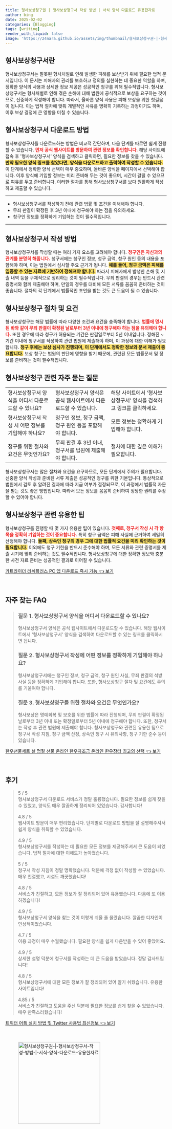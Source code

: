 ```yaml
---
title: 형사보상청구권 | 형사보상청구서 작성 방법 | 서식 양식 다운로드 유용한자료
author: bing
date: 2025-02-02
categories: [Blogging]
tags: [writing]
render_with_liquid: false
image: 'https://24nara.github.io/assets/img/thumbnail/형사보상청구권-|-형사보상청구서-작성-방법-|-서식-양식-다운로드-유용한자료.webp'
---
```



<h2 id='형사보상청구서_소개'>형사보상청구서란</h2>

<p>형사보상청구서는 잘못된 형사처벌로 인해 발생한 피해를 보상받기 위해 필요한 법적 문서입니다. 이 문서는 피해자의 권리를 보호하고 정의를 실현하는 데 중요한 역할을 하며, 정확한 양식의 사용과 상세한 정보 제공은 성공적인 청구를 위해 필수적입니다. 형사보상청구서는 형사처벌로 인해 겪은 손해에 대해 법원에 공식적으로 보상을 요구하는 것이므로, 신중하게 작성해야 합니다. 따라서, 올바른 양식 사용은 피해 보상을 위한 첫걸음이 됩니다. 이는 법적 절차에 맞춰 개별적인 사유를 명확히 기록하는 과정이기도 하며, 이후 보상 결정에 큰 영향을 미칠 수 있습니다.</p>

<h2 id='형사보상청구서_다운로드방법'>형사보상청구서 다운로드 방법</h2>

<p>형사보상청구서를 다운로드하는 방법은 비교적 간단하며, 다음 단계를 따르면 쉽게 진행할 수 있습니다. <b><span style="color: #ee2323;">먼저 공식 웹사이트를 방문하여 관련 정보를 확인합니다.</span></b> 해당 사이트에 접속 후 '형사보상청구서' 양식을 검색하고 클릭하면, 필요한 정보를 찾을 수 있습니다. <b><span style="background-color: #ffe066;">만약 필요한 양식 링크를 찾았다면, 양식을 다운로드하고 출력하여 작성할 수 있습니다.</span></b> 이 단계에서 정확한 양식 선택이 매우 중요하며, 올바른 양식을 페이지에서 선택해야 합니다. 이후 양식에 기입할 정보는 미리 준비해 두는 것이 좋으며, 시간이 걸릴 수 있으므로 여유를 두고 준비합니다. 이러한 절차를 통해 형사보상청구서를 보다 원활하게 작성하고 제출할 수 있습니다.</p>

<hr />

<ul>
    <li>형사보상청구서를 작성하기 전에 관련 법률 및 조건을 이해해야 합니다.</li>
    <li>무죄 판결이 확정된 후 3년 이내에 청구해야 하는 점을 유의하세요.</li>
    <li>청구인 정보를 정확하게 기입하는 것이 필수적입니다.</li>
</ul>

<hr />

<h2 id='형사보상청구서_작성방법'>형사보상청구서 작성 방법</h2>

<p>형사보상청구서를 작성할 때는 여러 가지 요소를 고려해야 합니다. <b><span style="color: #ee2323;">청구인은 자신과의 관계를 분명히 해줍니다.</span></b> 청구서에는 청구인 정보, 청구 금액, 청구 원인 등의 내용을 포함해야 하며, 이는 법원에서 심사할 주요 근거가 됩니다. <b><span style="background-color: #ffe066;">예를 들어, 청구 금액은 피해를 입증할 수 있는 자료에 기반하여 정해져야 합니다.</span></b> 따라서 피해자에게 발생한 손해 및 지출 내역 등을 구체적으로 정리하는 것이 필수적입니다. 무죄 판결의 경우는 반드시 관련 증명서와 함께 제출해야 하며, 만일의 경우를 대비해 모든 서류를 꼼꼼히 준비하는 것이 좋습니다. 절차의 각 단계에서 법률적인 조언을 받는 것도 큰 도움이 될 수 있습니다.</p>

<h2 id='형사보상청구서_절차_및_요건'>형사보상청구 절차 및 요건</h2>

<p>형사보상청구는 해당 법률에 따라 다양한 조건과 요건을 충족해야 합니다. <b><span style="color: #ee2323;">법률에 명시된 바와 같이 무죄 판결이 확정된 날로부터 3년 이내에 청구해야 하는 점을 유의해야 합니다.</span></b> 또한 경우에 따라 청구가 허용되는 기간은 판결일로부터 5년 이내입니다. 정해진 ~ 기간 이내에 청구서를 작성하여 관련 법원에 제출해야 하며, 이 과정에 대한 이해가 필요합니다. <b><span style="background-color: #ffe066;">청구 후에는 보상 심사가 진행되며, 이 단계에서도 정확한 정보와 문서 제출이 중요합니다.</span></b> 보상 청구는 법원의 판단에 영향을 받기 때문에, 관련된 모든 법률문서 및 정보를 준비하는 것이 필수적입니다.</p>

<h2 id='형사보상청구서_자주_묻는_질문'>형사보상청구 관련 자주 묻는 질문</h2>

<table>
    <tr>
        <td>형사보상청구서 양식을 어디서 다운로드할 수 있나요?</td>
        <td>형사보상청구서 양식은 공식 웹사이트에서 다운로드할 수 있습니다.</td>
        <td>해당 사이트에서 '형사보상청구서' 양식을 검색하고 링크를 클릭하세요.</td>
    </tr>
    <tr>
        <td>형사보상청구서 작성 시 어떤 정보를 기입해야 하나요?</td>
        <td>청구인 정보, 청구 금액, 청구 원인 등을 포함해야 합니다.</td>
        <td>모든 정보는 정확하게 기입해야 합니다.</td>
    </tr>
    <tr>
        <td>청구를 위한 절차와 요건은 무엇인가요?</td>
        <td>무죄 판결 후 3년 이내, 청구서를 법원에 제출해야 합니다.</td>
        <td>절차에 대한 깊은 이해가 필요합니다.</td>
    </tr>
</table>

<p>형사보상청구서는 많은 절차와 요건을 요구하므로, 모든 단계에서 주의가 필요합니다. 신중한 양식 작성과 준비된 서류 제출은 성공적인 청구를 위한 기본입니다. 통상적으로 법원에서 검토 후 알려진 결과에 따라 지급 여부가 결정되므로, 이 과정에서 법률적 자문을 받는 것도 좋은 방법입니다. 따라서 모든 정보를 꼼꼼히 준비하여 정당한 권리를 주장할 수 있어야 합니다.</p>

<h2 id='형사보상청구서_팁'>형사보상청구 관련 유용한 팁</h2>

<p>형사보상청구를 진행할 때 몇 가지 유용한 팁이 있습니다. <b><span style="color: #ee2323;">첫째로, 청구서 작성 시 각 항목을 정확히 기입하는 것이 중요합니다.</span></b> 특히 청구 금액은 피해 사실에 근거하여 세밀히 산정해야 합니다. <b><span style="background-color: #ffe066;">둘째, 상속인 청구의 경우 그에 대한 법률적 요건을 미리 확인하는 것이 필요합니다.</span></b> 이외에도 청구 기한을 반드시 준수해야 하며, 모든 서류와 관련 증명서를 제출 시기에 맞춰 준비하는 것도 필수적입니다. 형사보상청구에 대한 정확한 정보와 충분한 사전 자료 준비는 성공적인 결과로 이어질 수 있습니다.</p>


<p><a class="click-button" title="카트라이더 러쉬플러스 PC 앱 다운로드 즉시 가능" href="https://24nara.github.io/posts/%EC%B9%B4%ED%8A%B8%EB%9D%BC%EC%9D%B4%EB%8D%94-%EB%9F%AC%EC%89%AC%ED%94%8C%EB%9F%AC%EC%8A%A4-PC-%EC%95%B1-%EB%8B%A4%EC%9A%B4%EB%A1%9C%EB%93%9C-%EC%A6%89%EC%8B%9C-%EA%B0%80%EB%8A%A5/" rel="dofollow">카트라이더 러쉬플러스 PC 앱 다운로드 즉시 가능 👈 보기</a></p><br>
<h2 id='자주_찾는_FAQ'>자주 찾는 FAQ</h2>
<div itemscope="" itemtype="https://schema.org/FAQPage"> 
<blockquote> 
<div itemscope="" itemprop="mainEntity" itemtype="https://schema.org/Question"> 
<h3 itemprop="name">질문 1. 형사보상청구서 양식을 어디서 다운로드할 수 있나요?</h3> 
<div itemscope="" itemprop="acceptedAnswer" itemtype="https://schema.org/Answer"> 
<span itemprop="text"> 
<p>형사보상청구서 양식은 공식 웹사이트에서 다운로드할 수 있습니다. 해당 웹사이트에서 '형사보상청구서' 양식을 검색하여 다운로드할 수 있는 링크를 클릭하시면 됩니다.</p> 
</span> 
</div> 
</div> 

<div itemscope="" itemprop="mainEntity" itemtype="https://schema.org/Question"> 
<h3 itemprop="name">질문 2. 형사보상청구서 작성에 어떤 정보를 정확하게 기입해야 하나요?</h3> 
<div itemscope="" itemprop="acceptedAnswer" itemtype="https://schema.org/Answer"> 
<span itemprop="text"> 
<p>형사보상청구서에는 청구인 정보, 청구 금액, 청구 원인 사실, 무죄 판결의 석방 사실 등을 정확하게 기입해야 합니다. 또한, 형사보상청구 절차 및 요건에도 주의를 기울여야 합니다.</p> 
</span> 
</div> 
</div> 

<div itemscope="" itemprop="mainEntity" itemtype="https://schema.org/Question"> 
<h3 itemprop="name">질문 3. 형사보상청구를 위한 절차와 요건은 무엇인가요?</h3> 
<div itemscope="" itemprop="acceptedAnswer" itemtype="https://schema.org/Answer"> 
<span itemprop="text"> 
<p>형사보상은 명예회복 및 보호를 위한 법률에 따라 진행되며, 무죄 판결이 확정된 날로부터 3년 이내 또는 확정일로부터 5년 이내에 청구해야 합니다. 또한, 청구서는 작성 후 관련 법원에 제출해야 합니다. 형사보상청구와 관련된 유용한 팁으로 청구서 작성 지침, 청구 금액 산정, 상속인 청구 시 유의사항, 청구 기한 준수 등이 있습니다.</p> 
</span> 
</div> 
</div> 
</blockquote> 
</div>
<p><a class="click-button" title="한우선물세트 설 명절 선물 온라인 한우자조금 온라인 한우장터 최고의 선택" href="https://24nara.github.io/posts/%ED%95%9C%EC%9A%B0%EC%84%A0%EB%AC%BC%EC%84%B8%ED%8A%B8-%EC%84%A4-%EB%AA%85%EC%A0%88-%EC%84%A0%EB%AC%BC-%EC%98%A8%EB%9D%BC%EC%9D%B8-%ED%95%9C%EC%9A%B0%EC%9E%90%EC%A1%B0%EA%B8%88-%EC%98%A8%EB%9D%BC%EC%9D%B8-%ED%95%9C%EC%9A%B0%EC%9E%A5%ED%84%B0-%EC%B5%9C%EA%B3%A0%EC%9D%98-%EC%84%A0%ED%83%9D/" rel="dofollow">한우선물세트 설 명절 선물 온라인 한우자조금 온라인 한우장터 최고의 선택 👈 보기</a></p><br>
<h2 id='후기'>후기</h2>
<div itemscope itemtype="https://schema.org/Product">
  <blockquote>
  <div itemprop="review" itemscope itemtype="https://schema.org/Review">
      <div itemprop="reviewRating" itemscope itemtype="https://schema.org/Rating"> <span itemprop="ratingValue">5</span> / <span itemprop="bestRating">5</span> </div>
      <span itemprop="reviewBody">형사보상청구서 다운로드 서비스가 정말 훌륭했습니다. 필요한 정보를 쉽게 찾을 수 있었고, 양식도 매우 깔끔하게 정리되어 있었습니다. 감사합니다!</span>
  </div>
  <br>
  <div itemprop="review" itemscope itemtype="https://schema.org/Review">
      <div itemprop="reviewRating" itemscope itemtype="https://schema.org/Rating"> <span itemprop="ratingValue">4.8</span> / <span itemprop="bestRating">5</span> </div>
      <span itemprop="reviewBody">웹사이트 방문이 매우 편리했습니다. 단계별로 다운로드 방법을 잘 설명해주셔서 쉽게 양식을 취득할 수 있었습니다.</span>
  </div>
  <br>
  <div itemprop="review" itemscope itemtype="https://schema.org/Review">
      <div itemprop="reviewRating" itemscope itemtype="https://schema.org/Rating"> <span itemprop="ratingValue">4.9</span> / <span itemprop="bestRating">5</span> </div>
      <span itemprop="reviewBody">형사보상청구서를 작성하는 데 필요한 모든 정보를 제공해주셔서 큰 도움이 되었습니다. 법적 절차에 대한 이해도가 높아졌습니다.</span>
  </div>
  <br>
  <div itemprop="review" itemscope itemtype="https://schema.org/Review">
      <div itemprop="reviewRating" itemscope itemtype="https://schema.org/Rating"> <span itemprop="ratingValue">5</span> / <span itemprop="bestRating">5</span> </div>
      <span itemprop="reviewBody">청구서 작성 지침이 정말 명확했습니다. 덕분에 걱정 없이 작성할 수 있었습니다. 매우 친절했고, 시설도 깨끗했습니다!</span>
  </div>
  <br>
  <div itemprop="review" itemscope itemtype="https://schema.org/Review">
      <div itemprop="reviewRating" itemscope itemtype="https://schema.org/Rating"> <span itemprop="ratingValue">4.8</span> / <span itemprop="bestRating">5</span> </div>
      <span itemprop="reviewBody">서비스가 친절하고, 모든 정보가 잘 정리되어 있어 유용했습니다. 다음에 또 이용하겠습니다!</span>
  </div>
  <br>
  <div itemprop="review" itemscope itemtype="https://schema.org/Review">
      <div itemprop="reviewRating" itemscope itemtype="https://schema.org/Rating"> <span itemprop="ratingValue">4.9</span> / <span itemprop="bestRating">5</span> </div>
      <span itemprop="reviewBody">형사보상청구서 양식을 찾는 것이 이렇게 쉬울 줄 몰랐습니다. 깔끔한 디자인이 인상적이었습니다.</span>
  </div>
  <br>
  <div itemprop="review" itemscope itemtype="https://schema.org/Review">
      <div itemprop="reviewRating" itemscope itemtype="https://schema.org/Rating"> <span itemprop="ratingValue">4.7</span> / <span itemprop="bestRating">5</span> </div>
      <span itemprop="reviewBody">이용 과정이 매우 수월했습니다. 필요한 양식을 쉽게 다운받을 수 있어 좋았어요.</span>
  </div>
  <br>
  <div itemprop="review" itemscope itemtype="https://schema.org/Review">
      <div itemprop="reviewRating" itemscope itemtype="https://schema.org/Rating"> <span itemprop="ratingValue">4.9</span> / <span itemprop="bestRating">5</span> </div>
      <span itemprop="reviewBody">상세한 설명 덕분에 청구서를 작성하는 데 큰 도움을 받았습니다. 정말 감사드립니다!</span>
  </div>
  <br>
  <div itemprop="review" itemscope itemtype="https://schema.org/Review">
      <div itemprop="reviewRating" itemscope itemtype="https://schema.org/Rating"> <span itemprop="ratingValue">4.8</span> / <span itemprop="bestRating">5</span> </div>
      <span itemprop="reviewBody">형사보상청구서에 대한 모든 정보가 잘 정리되어 있어 알기 쉬웠습니다. 유용한 사이트입니다!</span>
  </div>
  <br>
  <div itemprop="review" itemscope itemtype="https://schema.org/Review">
      <div itemprop="reviewRating" itemscope itemtype="https://schema.org/Rating"> <span itemprop="ratingValue">4.85</span> / <span itemprop="bestRating">5</span> </div>
      <span itemprop="reviewBody">서비스가 친절하고 도움을 주신 덕분에 필요한 정보를 쉽게 찾을 수 있었습니다. 매우 만족스러웠습니다!</span>
  </div>
  </blockquote>
</div>
<p><a class="click-button" title="트위터 어플 설치 방법 및 Twitter 사용법 최신정보" href="https://24nara.github.io/posts/%ED%8A%B8%EC%9C%84%ED%84%B0-%EC%96%B4%ED%94%8C-%EC%84%A4%EC%B9%98-%EB%B0%A9%EB%B2%95-%EB%B0%8F-Twitter-%EC%82%AC%EC%9A%A9%EB%B2%95-%EC%B5%9C%EC%8B%A0%EC%A0%95%EB%B3%B4/" rel="dofollow">트위터 어플 설치 방법 및 Twitter 사용법 최신정보 👈 보기</a></p><br>
<figure class="image"><img src="https://24nara.github.io/assets/img/thumbnail/형사보상청구권-|-형사보상청구서-작성-방법-|-서식-양식-다운로드-유용한자료.webp" alt="형사보상청구권-|-형사보상청구서-작성-방법-|-서식-양식-다운로드-유용한자료" width="256" height="256"></figure>
